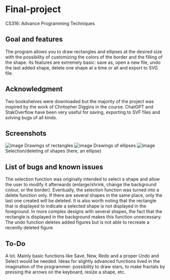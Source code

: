 # Final-project
CS316: Advance Programming Techniques

## Goal and features
The program allows you to draw rectangles and ellipses at the desired size with the possibility of customizing the colors of the border and the filling of the shape.
Its features are extremely basic: save as, open a new file, undo the last added shape, delete one shape at a time or all and export to SVG file.

## Acknowledgment
Two bookshelves were downloaded but the majority of the project was inspired by the work of Chritopher Diggins in the course. ChatGPT and StakOverflow have been very useful for saving, exporting to SVF files and solving bugs of all kinds.

## Screenshots
![image](https://user-images.githubusercontent.com/97594278/234481233-a53f6036-832a-4fb4-b1e4-832980eb3041.png)
Drawings of rectangles
![image](https://user-images.githubusercontent.com/97594278/234481713-f5f5c9bc-8f66-4e92-ba4b-acf88dc951e7.png)
Drawings of ellipses
![image](https://user-images.githubusercontent.com/97594278/234481282-e560e848-ef5a-4642-948b-ebc43d95d73d.png)
Selection/deleting of shapes (here, an ellipse)


## List of bugs and known issues
The selection function was originally intended to select a shape and allow the user to modify it afterwards (enlarge/shrink, change the background colour, or the border). Eventually, the selection function was turned into a delete function only. If there are several shapes in the same place, only the last one created will be deleted. It is also worth noting that the rectangle that is displayed to indicate a selected shape is not displayed in the foreground. In more complex designs with several shapes, the fact that the rectangle is displayed in the background makes this function unnecessary.
The undo function deletes added figures but is not able to recreate a recently deleted figure.

## To-Do
A lot.
Mainly basic functions like Save, New, Redo and a proper Undo and Select would be needed. Ideas for slightly advanced functions lived in the imagination of the programmer: possibility to draw stars, to make fractals by pressing the arrows on the keyboard, resize a shape, etc.
